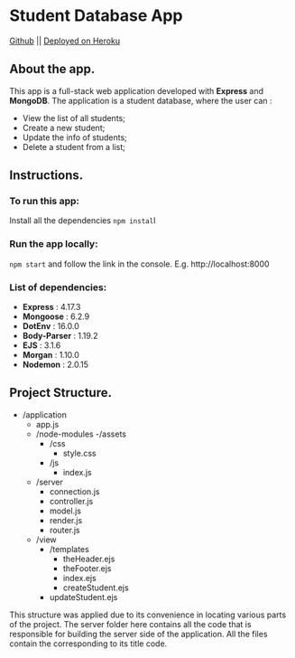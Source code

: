 # Student Database App

[Github](https://github.com/00014932/student-db-app) || [Deployed on Heroku](https://student-db-app.herokuapp.com/)

## About the app.
This app is a full-stack web application developed with **Express** and **MongoDB**.
The application is a student database, where the user can :
- View the list of all students;
- Create a new student;
- Update the info of students;
- Delete a student from a list;

## Instructions.

### To run this app:
Install all the dependencies
`
npm instal
`l
### Run the app locally:
`
npm start
`
	and follow the link in the console. E.g. http://localhost:8000
### List of dependencies:

- **Express** : 4.17.3
- **Mongoose** : 6.2.9
- **DotEnv** : 16.0.0
- **Body-Parser** : 1.19.2
- **EJS** : 3.1.6
- **Morgan** : 1.10.0
- **Nodemon** : 2.0.15

## Project Structure.

- /application
	- app.js
	- /node-modules
  	-/assets
	 	- /css
		 	- style.css
  		- /js
	  		- index.js
	- /server
		- connection.js
		- controller.js
		- model.js
		- render.js
		- router.js
	- /view
		- /templates
			- theHeader.ejs
			- theFooter.ejs
    		- index.ejs		
    		- createStudent.ejs
		- updateStudent.ejs

This structure was applied due to its convenience in locating various parts of the project. The server folder here contains all the code that is responsible for building the server side of the application. All the files contain the corresponding to its title code.
  
